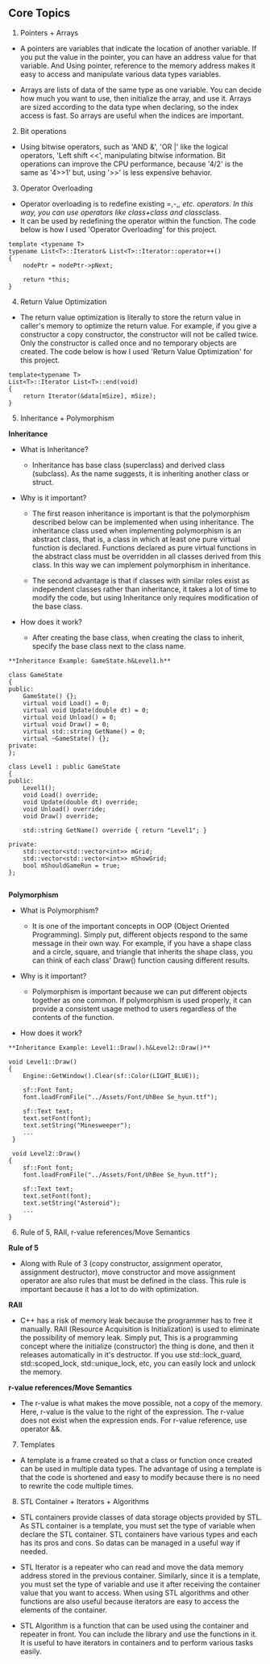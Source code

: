 ## Core Topics

1. Pointers + Arrays
- A pointers are variables that indicate the location of another variable. If you put the value in the pointer, you can have an address value for that variable. And Using pointer, reference to the memory address makes it easy to access and manipulate various data types variables.

- Arrays are lists of data of the same type as one variable. You can decide how much you want to use, then initialize the array, and use it. Arrays are sized according to the data type when declaring, so the index access is fast. So arrays are useful when the indices are important.

2. Bit operations
- Using bitwise operators, such as 'AND &', 'OR |' like the logical operators, 'Left shift <<', manipulating bitwise information.
Bit operations can improve the CPU performance, because '4/2' is the same as '4>>1' but, using '>>' is less expensive behavior.

3. Operator Overloading
- Operator overloading is to redefine existing =,-,*, etc. operators. In this way, you can use operators like class+class and class*class.
- It can be used by redefining the operator within the function. The code below is how I used 'Operator Overloading' for this project.
```
template <typename T>
typename List<T>::Iterator& List<T>::Iterator::operator++()
{
    nodePtr = nodePtr->pNext;

    return *this;
}
```

4. Return Value Optimization
- The return value optimization is literally to store the return value in caller's memory to optimize the return value. For example, if you give a constructor a copy constructor, the constructor will not be called twice. Only the constructor is called once and no temporary objects are created. The code below is how I used 'Return Value Optimization' for this project.
```
template<typename T>
List<T>::Iterator List<T>::end(void)
{
    return Iterator(&data[mSize], mSize);
}
```

5. Inheritance + Polymorphism

**Inheritance**
- What is Inheritance? 
  - Inheritance has base class (superclass) and derived class (subclass). As the name suggests, it is inheriting another class or struct. 

- Why is it important?
  - The first reason inheritance is important is that the polymorphism described below can be implemented when using inheritance. The inheritance class used when implementing polymorphism is an abstract class, that is, a class in which at least one pure virtual function is declared. Functions declared as pure virtual functions in the abstract class must be overridden in all classes derived from this class. In this way we can implement polymorphism in inheritance.

  - The second advantage is that if classes with similar roles exist as independent classes rather than inheritance, it takes a lot of time to modify the code, but using Inheritance only requires modification of the base class.

- How does it work?
  - After creating the base class, when creating the class to inherit, specify the base class next to the class name.

```
**Inheritance Example: GameState.h&Level1.h**

class GameState
{
public:
    GameState() {};
    virtual void Load() = 0;
    virtual void Update(double dt) = 0;
    virtual void Unload() = 0;
    virtual void Draw() = 0;
    virtual std::string GetName() = 0;
    virtual ~GameState() {};
private:
};

class Level1 : public GameState
{
public:
    Level1();
    void Load() override;
    void Update(double dt) override;
    void Unload() override;
    void Draw() override;

    std::string GetName() override { return "Level1"; }

private:
    std::vector<std::vector<int>> mGrid;
    std::vector<std::vector<int>> mShowGrid;
    bool mShouldGameRun = true;
};


```

 **Polymorphism**
- What is Polymorphism? 
  - It is one of the important concepts in OOP (Object Oriented Programming). Simply put, different objects respond to the same message in their own way. For example, if you have a shape class and a circle, square, and triangle that inherits the shape class, you can think of each class' Draw() function causing different results.

- Why is it important?

  - Polymorphism is important because we can put different objects together as one common. If polymorphism is used properly, it can provide a consistent usage method to users regardless of the contents of the function.

- How does it work?

```
**Inheritance Example: Level1::Draw().h&Level2::Draw()**

void Level1::Draw()
{
    Engine::GetWindow().Clear(sf::Color(LIGHT_BLUE));

    sf::Font font;
    font.loadFromFile("../Assets/Font/UhBee Se_hyun.ttf");

    sf::Text text;
    text.setFont(font);
    text.setString("Minesweeper");
    ...
 }

 void Level2::Draw()
{
    sf::Font font;
    font.loadFromFile("../Assets/Font/UhBee Se_hyun.ttf");

    sf::Text text;
    text.setFont(font);
    text.setString("Asteroid");
    ...
}
```

6. Rule of 5, RAII, r-value references/Move Semantics

 **Rule of 5**
- Along with Rule of 3 (copy constructor, assignment operator, assignment destructor), move constructor and move assignment operator are also rules that must be defined in the class. This rule is important because it has a lot to do with optimization.

 **RAII**
- C++ has a risk of memory leak because the programmer has to free it manually. RAII (Resource Acquisition is Initialization) is used to eliminate the possibility of memory leak. Simply put, This is a programming concept where the initialize (constructor) the thing is done, and then it releases automatically in it's destructor. If you use std::lock_guard, std::scoped_lock, std::unique_lock, etc, you can easily lock and unlock the memory. 

 **r-value references/Move Semantics**
- The r-value is what makes the move possible, not a copy of the memory. Here, r-value is the value to the right of the expression. The r-value does not exist when the expression ends. For r-value reference, use operator &&.

7. Templates
- A template is a frame created so that a class or function once created can be used in multiple data types. The advantage of using a template is that the code is shortened and easy to modify because there is no need to rewrite the code multiple times.

8. STL Container + Iterators + Algorithms
- STL containers provide classes of data storage objects provided by STL.
As STL container is a template, you must set the type of variable when declare the STL container.
STL containers have various types and each has its pros and cons. So datas can be managed in a useful way if needed.

- STL Iterator is a repeater who can read and move the data memory address stored in the previous container.
Similarly, since it is a template, you must set the type of variable and use it after receiving the container value that you want to access.
When using STL algorithms and other functions are also useful because iterators are easy to access the elements of the container.

- STL Algorithm is a function that can be used using the container and repeater in front.
You can include the <algorithm> library and use the functions in it.
It is useful to have iterators in containers and to perform various tasks easily.